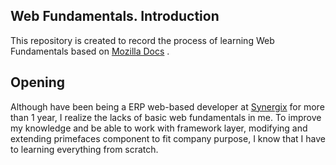 Web Fundamentals.
Introduction
------------

This repository is created to record the process of learning Web Fundamentals based on [Mozilla Docs][Mozilla-Docs] .

Opening
-------

Although have been being a ERP web-based developer at [Synergix][Synergix] for more than 1 year, I realize the lacks of basic web fundamentals in me. To improve my knowledge and be able to work with framework layer, modifying and extending primefaces component to fit company purpose, I know that I have to learning everything from scratch.





[Mozilla-Docs]: https://developer.mozilla.org/en-US/docs/Learn/Getting_started_with_the_web
[Synergix]: https://synergixtech.com
